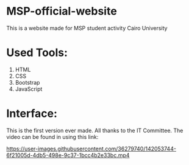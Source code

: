 # MSP-official-website
This is a website made for MSP student activity Cairo University

# Used Tools:
1. HTML
2. CSS
3. Bootstrap
4. JavaScript

# Interface:

This is the first version ever made. All thanks to the IT Committee.
The video can be found in using this link:


https://user-images.githubusercontent.com/36279740/142053744-6f21005d-4db5-498e-9c37-1bcc4b2e33bc.mp4

